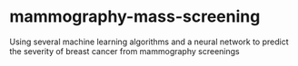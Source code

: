 # mammography-mass-screening
Using several machine learning algorithms and a neural network to predict the severity of breast cancer from mammography screenings
